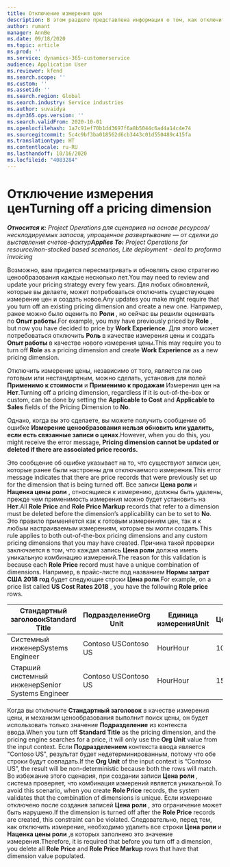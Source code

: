 ```yaml
---
title: Отключение измерения цен
description: В этом разделе представлена информация о том, как отключить измерения цен.
author: rumant
manager: AnnBe
ms.date: 09/18/2020
ms.topic: article
ms.prod: ''
ms.service: dynamics-365-customerservice
audience: Application User
ms.reviewer: kfend
ms.search.scope: ''
ms.custom: ''
ms.assetid: ''
ms.search.region: Global
ms.search.industry: Service industries
ms.author: suvaidya
ms.dyn365.ops.version: ''
ms.search.validFrom: 2020-10-01
ms.openlocfilehash: 1a7c91ef70b1dd3697f6a8b5044c6ad4a14c4e74
ms.sourcegitcommit: 5c4c9bf3ba018562d6cb3443c01d550489c415fa
ms.translationtype: HT
ms.contentlocale: ru-RU
ms.lasthandoff: 10/16/2020
ms.locfileid: "4083284"
---
```

# <a name="turning-off-a-pricing-dimension"></a><span data-ttu-id="d3506-103">Отключение измерения цен</span><span class="sxs-lookup"><span data-stu-id="d3506-103">Turning off a pricing dimension</span></span>

<span data-ttu-id="d3506-104">_**Относится к:** Project Operations для сценариев на основе ресурсов/нескладируемых запасов, упрощенное развертывание — от сделки до выставления счетов-фактур_</span><span class="sxs-lookup"><span data-stu-id="d3506-104">_**Applies To:** Project Operations for resource/non-stocked based scenarios, Lite deployment - deal to proforma invoicing_</span></span>

<span data-ttu-id="d3506-105">Возможно, вам придется пересматривать и обновлять свою стратегию ценообразования каждые несколько лет.</span><span class="sxs-lookup"><span data-stu-id="d3506-105">You may need to review and update your pricing strategy every few years.</span></span> <span data-ttu-id="d3506-106">Для любых обновлений, которые вы делаете, может потребоваться отключить существующее измерение цен и создать новое.</span><span class="sxs-lookup"><span data-stu-id="d3506-106">Any updates you make might require that you turn off an existing pricing dimension and create a new one.</span></span> <span data-ttu-id="d3506-107">Например, ранее можно было оценить по **Роли** , но сейчас вы решили оценивать по **Опыт работы**.</span><span class="sxs-lookup"><span data-stu-id="d3506-107">For example, you may have previously priced by **Role** , but now you have decided to price by **Work Experience**.</span></span> <span data-ttu-id="d3506-108">Для этого может потребоваться отключить **Роль** в качестве измерения цены и создать **Опыт работы** в качестве нового измерения цены.</span><span class="sxs-lookup"><span data-stu-id="d3506-108">This may require you to turn off **Role** as a pricing dimension and create **Work Experience** as a new pricing dimension.</span></span> 

<span data-ttu-id="d3506-109">Отключить измерение цены, независимо от того, является ли оно готовым или нестандартным, можно сделать, установив для полей **Применимо к стоимости** и **Применимо к продажам** Измерения цен на **Нет**.</span><span class="sxs-lookup"><span data-stu-id="d3506-109">Turning off a pricing dimension, regardless if it is out-of-the-box or custom, can be done by setting the **Applicable to Cost** and **Applicable to Sales** fields of the Pricing Dimension to **No**.</span></span>

<span data-ttu-id="d3506-110">Однако, когда вы это сделаете, вы можете получить сообщение об ошибке **Измерение ценообразования нельзя обновить или удалить, если есть связанные записи о ценах**.</span><span class="sxs-lookup"><span data-stu-id="d3506-110">However, when you do this, you might receive the error message, **Pricing dimension cannot be updated or deleted if there are associated price records.**</span></span>

<span data-ttu-id="d3506-111">Это сообщение об ошибке указывает на то, что существуют записи цен, которые ранее были настроены для отключаемого измерения.</span><span class="sxs-lookup"><span data-stu-id="d3506-111">This error message indicates that there are price records that were previously set up for the dimension that is being turned off.</span></span> <span data-ttu-id="d3506-112">Все записи **Цена роли** и **Наценка цены роли** , относящиеся к измерению, должны быть удалены, прежде чем применимость измерения можно будет установить на **Нет**.</span><span class="sxs-lookup"><span data-stu-id="d3506-112">All **Role Price** and **Role Price Markup** records that refer to a dimension must be deleted before the dimension’s applicability can be to set to **No**.</span></span> <span data-ttu-id="d3506-113">Это правило применяется как к готовым измерениям цен, так и к любым настраиваемым измерениям, которые вы могли создать.</span><span class="sxs-lookup"><span data-stu-id="d3506-113">This rule applies to both out-of-the-box pricing dimensions and any custom pricing dimensions that you may have created.</span></span> <span data-ttu-id="d3506-114">Причина такой проверки заключается в том, что каждая запись **Цена роли** должна иметь уникальную комбинацию измерений.</span><span class="sxs-lookup"><span data-stu-id="d3506-114">The reason for this validation is because each **Role Price** record must have a unique combination of dimensions.</span></span> <span data-ttu-id="d3506-115">Например, в прайс-листе под названием **Нормы затрат США 2018 год** будет следующие строки **Цена роли**.</span><span class="sxs-lookup"><span data-stu-id="d3506-115">For example, on a price list called **US Cost Rates 2018** , you have the following **Role price** rows.</span></span> 

| <span data-ttu-id="d3506-116">Стандартный заголовок</span><span class="sxs-lookup"><span data-stu-id="d3506-116">Standard Title</span></span>         | <span data-ttu-id="d3506-117">Подразделение</span><span class="sxs-lookup"><span data-stu-id="d3506-117">Org Unit</span></span>    |<span data-ttu-id="d3506-118">Единица измерения</span><span class="sxs-lookup"><span data-stu-id="d3506-118">Unit</span></span>   |<span data-ttu-id="d3506-119">Цена</span><span class="sxs-lookup"><span data-stu-id="d3506-119">Price</span></span>  |<span data-ttu-id="d3506-120">Валюта</span><span class="sxs-lookup"><span data-stu-id="d3506-120">Currency</span></span>  |
| -----------------------|-------------|-------|-------|----------|
| <span data-ttu-id="d3506-121">Системный инженер</span><span class="sxs-lookup"><span data-stu-id="d3506-121">Systems Engineer</span></span>|<span data-ttu-id="d3506-122">Contoso US</span><span class="sxs-lookup"><span data-stu-id="d3506-122">Contoso US</span></span>|<span data-ttu-id="d3506-123">Hour</span><span class="sxs-lookup"><span data-stu-id="d3506-123">Hour</span></span>| <span data-ttu-id="d3506-124">100</span><span class="sxs-lookup"><span data-stu-id="d3506-124">100</span></span>|<span data-ttu-id="d3506-125">Доллар США</span><span class="sxs-lookup"><span data-stu-id="d3506-125">USD</span></span>|
| <span data-ttu-id="d3506-126">Старший системный инженер</span><span class="sxs-lookup"><span data-stu-id="d3506-126">Senior Systems Engineer</span></span>|<span data-ttu-id="d3506-127">Contoso US</span><span class="sxs-lookup"><span data-stu-id="d3506-127">Contoso US</span></span>|<span data-ttu-id="d3506-128">Hour</span><span class="sxs-lookup"><span data-stu-id="d3506-128">Hour</span></span>| <span data-ttu-id="d3506-129">150</span><span class="sxs-lookup"><span data-stu-id="d3506-129">150</span></span>| <span data-ttu-id="d3506-130">Доллар США</span><span class="sxs-lookup"><span data-stu-id="d3506-130">USD</span></span>|


<span data-ttu-id="d3506-131">Когда вы отключите **Стандартный заголовок** в качестве измерения цены, и механизм ценообразования выполнит поиск цены, он будет использовать только значение **Подразделение** из контекста ввода.</span><span class="sxs-lookup"><span data-stu-id="d3506-131">When you turn off **Standard Title** as the pricing dimension, and the pricing engine searches for a price, it will only use the **Org Unit** value from the input context.</span></span> <span data-ttu-id="d3506-132">Если **Подразделением** контекста ввода является "Contoso US", результат будет недетерминированным, потому что обе строки будут совпадать.</span><span class="sxs-lookup"><span data-stu-id="d3506-132">If the **Org Unit** of the input context is “Contoso US”, the result will be non-deterministic because both the rows will match.</span></span> <span data-ttu-id="d3506-133">Во избежание этого сценария, при создании записи **Цена роли** , система проверяет, что комбинация измерений является уникальной.</span><span class="sxs-lookup"><span data-stu-id="d3506-133">To avoid this scenario, when you create **Role Price** records, the system validates that the combination of dimensions is unique.</span></span> <span data-ttu-id="d3506-134">Если измерение отключено после создания записей **Цена роли** , это ограничение может быть нарушено.</span><span class="sxs-lookup"><span data-stu-id="d3506-134">If the dimension is turned off after the **Role Price** records are created, this constraint can be violated.</span></span> <span data-ttu-id="d3506-135">Следовательно, перед тем, как отключить измерение, необходимо удалить все строки **Цена роли** и **Наценка цены роли** ,в которых заполнено это значение измерения.</span><span class="sxs-lookup"><span data-stu-id="d3506-135">Therefore, it is required that before you turn off a dimension, you delete all **Role Price** and **Role Price Markup** rows that have that dimension value populated.</span></span>

